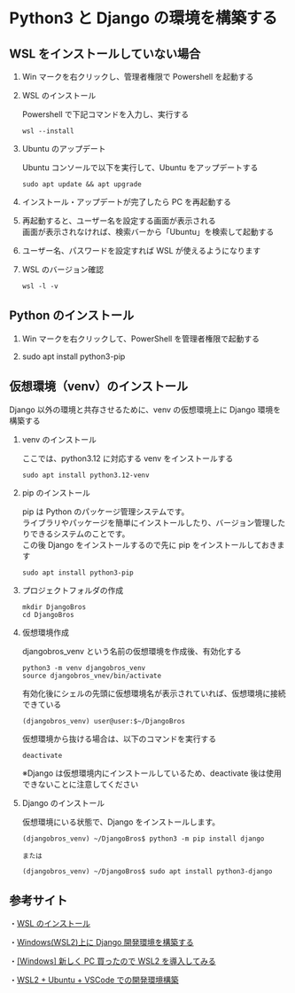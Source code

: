 # Python3 と Django の環境を構築する

## WSL をインストールしていない場合

1. Win マークを右クリックし、管理者権限で Powershell を起動する

1. WSL のインストール

   Powershell で下記コマンドを入力し、実行する

   ```
   wsl --install
   ```

1. Ubuntu のアップデート

   Ubuntu コンソールで以下を実行して、Ubuntu をアップデートする

   ```
   sudo apt update && apt upgrade
   ```

1. インストール・アップデートが完了したら PC を再起動する

1. 再起動すると、ユーザー名を設定する画面が表示される  
   画面が表示されなければ、検索バーから「Ubuntu」を検索して起動する

1. ユーザー名、パスワードを設定すれば WSL が使えるようになります

1. WSL のバージョン確認

   ```
   wsl -l -v
   ```

## Python のインストール

1. Win マークを右クリックして、PowerShell を管理者権限で起動する

1. sudo apt install python3-pip

## 仮想環境（venv）のインストール

Django 以外の環境と共存させるために、venv の仮想環境上に Django 環境を構築する

1. venv のインストール

   ここでは、python3.12 に対応する venv をインストールする

   ```
   sudo apt install python3.12-venv
   ```

1. pip のインストール

   pip は Python のパッケージ管理システムです。  
   ライブラリやパッケージを簡単にインストールしたり、バージョン管理したりできるシステムのことです。  
   この後 Django をインストールするので先に pip をインストールしておきます

   ```
   sudo apt install python3-pip
   ```

1. プロジェクトフォルダの作成

   ```
   mkdir DjangoBros
   cd DjangoBros
   ```

1. 仮想環境作成

   djangobros_venv という名前の仮想環境を作成後、有効化する

   ```
   python3 -m venv djangobros_venv
   source djangobros_vnev/bin/activate
   ```

   有効化後にシェルの先頭に仮想環境名が表示されていれば、仮想環境に接続できている

   ```
   (djangobros_venv) user@user:$~/DjangoBros
   ```

   仮想環境から抜ける場合は、以下のコマンドを実行する

   ```
   deactivate
   ```

   ※Django は仮想環境内にインストールしているため、deactivate 後は使用できないことに注意してください

1. Django のインストール

   仮想環境にいる状態で、Django をインストールします。

   ```
   (djangobros_venv) ~/DjangoBros$ python3 -m pip install django

   または

   (djangobros_venv) ~/DjangoBros$ sudo apt install python3-django
   ```

## 参考サイト

・[WSL のインストール](https://learn.microsoft.com/ja-jp/windows/wsl/install)

・[Windows(WSL2)上に Django 開発環境を構築する](https://qiita.com/tsubonnyu/items/cbcd6a377eb4dc18d09a)

・[[Windows] 新しく PC 買ったので WSL2 を導入してみる](https://zenn.dev/ap_com/articles/install-wsl2-on-windows)

・[WSL2 + Ubuntu + VSCode での開発環境構築](https://qiita.com/zaburo/items/27b5b819fae2bde97a3bQda3)
